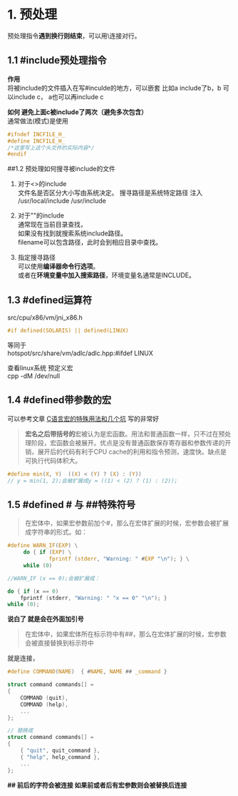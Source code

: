 # 1. 预处理 
  预处理指令**遇到换行则结束**，可以用\连接对行。
## 1.1 \#include预处理指令
**作用**  
将被include的文件插入在写#inculde的地方，可以嵌套 比如a include了b，b 可以include c，
a也可以再include c

**如何 避免上面c被include了两次（避免多次包含）**  
通常做法(模式)是使用
```c
#ifndef INCFILE_H_
#define INCFILE_H_
/*这里写上这个头文件的实际内容*/
#endif
```

##1.2 预处理如何搜寻被include的文件
1. 对于<>的include  
文件名是否区分大小写由系统决定。
搜寻路径是系统特定路径 注入 /usr/local/include  /usr/include

2. 对于""的include  
通常现在当前目录查找，  
如果没有找到就搜索系统include路径。  
filename可以包含路径，此时会到相应目录中查找。  

3. 指定搜寻路径  
可以使用**编译器命令行选项**。  
或者在**环境变量中加入搜索路径**，环境变量名通常是INCLUDE。  


## 1.3 \#defined运算符
src/cpu/x86/vm/jni_x86.h  
```c
#if defined(SOLARIS) || defined(LINUX)
```
等同于  
hotspot/src/share/vm/adlc/adlc.hpp:#ifdef LINUX  

查看linux系统 预定义宏  
cpp -dM /dev/null  

## 1.4 \#defined带参数的宏
可以参考文章 [C语言宏的特殊用法和几个坑](http://hbprotoss.github.io/posts/cyu-yan-hong-de-te-shu-yong-fa-he-ji-ge-keng.html) 写的非常好  
> **宏名之后带括号的**宏被认为是宏函数。用法和普通函数一样，只不过在预处理阶段，宏函数会被展开。优点是没有普通函数保存寄存器和参数传递的开销，展开后的代码有利于CPU cache的利用和指令预测，速度快。缺点是可执行代码体积大。

```c
#define min(X, Y)  ((X) < (Y) ? (X) : (Y))
// y = min(1, 2);会被扩展成y = ((1) < (2) ? (1) : (2));
```

## 1.5 \#defined \# 与 \#\#特殊符号
>在宏体中，如果宏参数前加个#，那么在宏体扩展的时候，宏参数会被扩展成字符串的形式。如：

```c
#define WARN_IF(EXP) \
     do { if (EXP) \
             fprintf (stderr, "Warning: " #EXP "\n"); } \
     while (0)

//WARN_IF (x == 0);会被扩展成：

do { if (x == 0)
    fprintf (stderr, "Warning: " "x == 0" "\n"); }
while (0);

```
**说白了 就是会在外面加引号**

>在宏体中，如果宏体所在标示符中有##，那么在宏体扩展的时候，宏参数会被直接替换到标示符中

就是连接，
```c
#define COMMAND(NAME)  { #NAME, NAME ## _command }

struct command commands[] =
{
    COMMAND (quit),
    COMMAND (help),
    ...
};

// 替换成
struct command commands[] =
{
    { "quit", quit_command },
    { "help", help_command },
    ...
};

```
**\#\# 前后的字符会被连接  如果前或者后有宏参数则会被替换后连接**  


